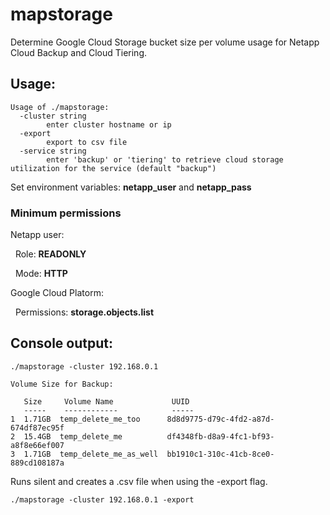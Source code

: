 # mapstorage

Determine Google Cloud Storage bucket size per volume usage for Netapp Cloud Backup and Cloud Tiering.

## Usage:
```
Usage of ./mapstorage:
  -cluster string
        enter cluster hostname or ip
  -export
        export to csv file
  -service string
        enter 'backup' or 'tiering' to retrieve cloud storage utilization for the service (default "backup")
```

Set environment variables: **netapp_user** and **netapp_pass**

### Minimum permissions

Netapp user:

&nbsp; Role: **READONLY**

&nbsp; Mode: **HTTP**

Google Cloud Platorm:

&nbsp; Permissions: **storage.objects.list**

## Console output:
```
./mapstorage -cluster 192.168.0.1

Volume Size for Backup:

   Size     Volume Name             UUID                                  
   -----    ------------            -----                                 
1  1.71GB  temp_delete_me_too      8d8d9775-d79c-4fd2-a87d-674df87ec95f  
2  15.4GB  temp_delete_me          df4348fb-d8a9-4fc1-bf93-a8f8e66ef007  
3  1.71GB  temp_delete_me_as_well  bb1910c1-310c-41cb-8ce0-889cd108187a
```

Runs silent and creates a .csv file when using the -export flag.

```
./mapstorage -cluster 192.168.0.1 -export
```